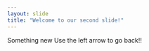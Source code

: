```yaml
---
layout: slide
title: "Welcome to our second slide!"
---
```

Something new
Use the left arrow to go back!!
